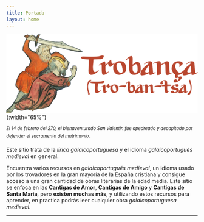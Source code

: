 ```yaml
---
title: Portada
layout: home
---
```

![El logo de Trobança.](/elementos/imagenes/marcatrobanza/sanvalentinmartiriotrobanza.png){:width="65%"}

<sup>*El 14 de febrero del 270, el bienaventurado San Valentín fue apedreado y decapitado por defender el sacramento del matrimonio.*</sup>

Este sitio trata de la *lírica galaicoportuguesa* y el idioma *galaicoportugués medieval* en general.

Encuentra varios recursos en *galaicoportugués medieval*, un idioma usado por los trovadores en la gran mayoría de la España cristiana y consigue acceso a una gran cantidad de obras literarias de la edad media.
Este sitio se enfoca en las **Cantigas de Amor**, **Cantigas de Amigo** y **Cantigas de Santa María**, pero **existen muchas más**, y utilizando estos recursos para aprender, en practica podrás leer cualquier obra *galaicoportuguesa medieval*.

----
